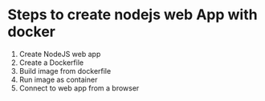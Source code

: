 # Steps to create nodejs web App with docker

1. Create NodeJS web app
2. Create a Dockerfile
3. Build image from dockerfile
4. Run image as container
5. Connect to web app from a browser